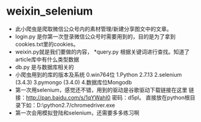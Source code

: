 ﻿# weixin_selenium
* 此小爬虫是爬取微信公众号内的素材管理/新建分享图文中的文章。
* login.py 是你第一次登录微信公众号时需要用到的，目的是为了拿到cookies.txt里的cookies。
* weixin.py就是我们要做的内容，
*query.py 根据关键词进行查找。知道了article库中有什么类型数据
* db.py 是与数据库相关的
* 小爬虫用到的库的版本及系统
	0.win764位
	1.Python 2.7.13
	2.selenium (3.4.3)
	3.pymongo (3.4.0)
	4.数据库位Mongodb
* 第一次用selenium，感觉还不错，用到的驱动是谷歌驱动下载链接在这里 链接：http://pan.baidu.com/s/1qYWahI0 密码：d5pl。 直接放在python根目录下如：D:\python2.7/chromedriver.exe
* 第一次会用模拟登陆和selenium，还需要多多练习啊
